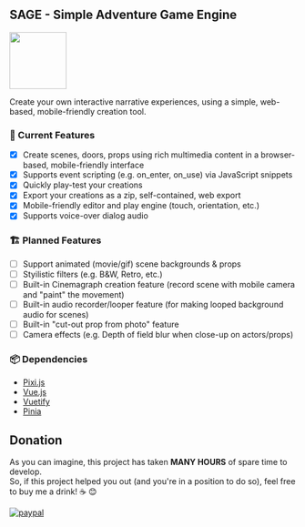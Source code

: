 ## SAGE - Simple Adventure Game Engine

<img src="https://user-images.githubusercontent.com/2211678/233002073-4b008b1a-7a5b-41a1-8a2b-39cbb51c2fc1.png" height="100">

Create your own interactive narrative experiences, using a simple, web-based, mobile-friendly creation tool.

### 📲 Current Features
- [x] Create scenes, doors, props using rich multimedia content in a browser-based, mobile-friendly interface
- [x] Supports event scripting (e.g. on_enter, on_use) via JavaScript snippets
- [x] Quickly play-test your creations
- [x] Export your creations as a zip, self-contained, web export
- [x] Mobile-friendly editor and play engine (touch, orientation, etc.)
- [x] Supports voice-over dialog audio

### 🏗 Planned Features
- [ ] Support animated (movie/gif) scene backgrounds & props
- [ ] Styilistic filters (e.g. B&W, Retro, etc.)
- [ ] Built-in Cinemagraph creation feature (record scene with mobile camera and "paint" the movement)
- [ ] Built-in audio recorder/looper feature (for making looped background audio for scenes)
- [ ] Built-in "cut-out prop from photo" feature
- [ ] Camera effects (e.g. Depth of field blur when close-up on actors/props)

### 📦 Dependencies

- [Pixi.js](https://pixijs.com/)
- [Vue.js](https://vuejs.org/)
- [Vuetify](https://vuetifyjs.com/)
- [Pinia](https://pinia.vuejs.org/)

## Donation
As you can imagine, this project has taken **MANY HOURS** of spare time to develop.  
So, if this project helped you out (and you're in a position to do so), feel free to buy me a drink! :coffee: :blush:

[![paypal](https://www.paypalobjects.com/en_US/GB/i/btn/btn_donateCC_LG.gif)](https://www.paypal.com/cgi-bin/webscr?cmd=_s-xclick&hosted_button_id=334Y2ZXWUJMBQ)

